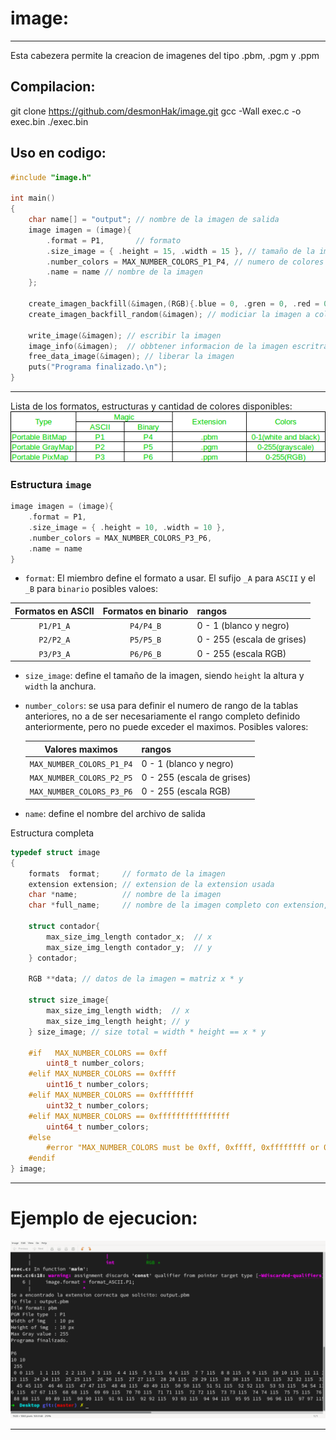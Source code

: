 # image:

---

Esta cabezera permite la creacion de imagenes del tipo .pbm, .pgm y .ppm

## Compilacion:

git clone https://github.com/desmonHak/image.git
gcc -Wall exec.c -o exec.bin
./exec.bin

## Uso en codigo:

```c
#include "image.h"

int main()
{
    char name[] = "output"; // nombre de la imagen de salida
    image imagen = (image){ 
        .format = P1,       // formato
        .size_image = { .height = 15, .width = 15 }, // tamaño de la imagen
        .number_colors = MAX_NUMBER_COLORS_P1_P4, // numero de colores
        .name = name // nombre de la imagen
    };

    create_imagen_backfill(&imagen,(RGB){.blue = 0, .gren = 0, .red = 0}); // crear una imagen completa de blanco
    create_imagen_backfill_random(&imagen); // modiciar la imagen a colores aleatorios
    
    write_image(&imagen); // escribir la imagen
    image_info(&imagen);  // obbtener informacion de la imagen escritra
    free_data_image(&imagen); // liberar la imagen
    puts("Programa finalizado.\n");
}

```

---

Lista de los formatos, estructuras y cantidad de colores disponibles:
![Alt text](img/file.jpg)

### Estructura `image`

```c
image imagen = (image){
    .format = P1,
    .size_image = { .height = 10, .width = 10 },
    .number_colors = MAX_NUMBER_COLORS_P3_P6,
    .name = name
}
```

- `format`: El miembro define el formato a usar. El sufijo `_A` para `ASCII` y el `_B` para `binario` posibles valoes:

| Formatos en ASCII | Formatos en binario | rangos                     |
| :---------------: | :-----------------: | :------------------------- |
|     `P1/P1_A`     |      `P4/P4_B`      | 0 - 1 (blanco y negro)     |
|     `P2/P2_A`     |      `P5/P5_B`      | 0 - 255 (escala de grises) |
|     `P3/P3_A`     |      `P6/P6_B`      | 0 - 255 (escala RGB)       |

- `size_image`: define el tamaño de la imagen, siendo `height` la altura y `width` la anchura.
- `number_colors`: se usa para definir el numero de rango de la tablas anteriores, no a de ser necesariamente el rango completo definido anteriormente, pero no puede exceder el maximos. Posibles valores:

  |      Valores maximos      | rangos                     |
  | :-----------------------: | :------------------------- |
  | `MAX_NUMBER_COLORS_P1_P4` | 0 - 1 (blanco y negro)     |
  | `MAX_NUMBER_COLORS_P2_P5` | 0 - 255 (escala de grises) |
  | `MAX_NUMBER_COLORS_P3_P6` | 0 - 255 (escala RGB)       |

- `name`: define el nombre del archivo de salida

Estructura completa
```c
typedef struct image
{
    formats  format;     // formato de la imagen
    extension extension; // extension de la extension usada
    char *name;          // nombre de la imagen
    char *full_name;     // nombre de la imagen completo con extension, es asignada tras llamar a assign_extension()

    struct contador{
        max_size_img_length contador_x;  // x
        max_size_img_length contador_y;  // y
    } contador;

    RGB **data; // datos de la imagen = matriz x * y

    struct size_image{
        max_size_img_length width;  // x
        max_size_img_length height; // y
    } size_image; // size total = width * height == x * y

    #if   MAX_NUMBER_COLORS == 0xff
        uint8_t number_colors;
    #elif MAX_NUMBER_COLORS == 0xffff
        uint16_t number_colors;
    #elif MAX_NUMBER_COLORS == 0xffffffff
        uint32_t number_colors;
    #elif MAX_NUMBER_COLORS == 0xffffffffffffffff
        uint64_t number_colors;
    #else 
        #error "MAX_NUMBER_COLORS must be 0xff, 0xffff, 0xffffffff or 0xffffffffffffffff"
    #endif
} image;
```

---

# Ejemplo de ejecucion:

![Alt text](img/Screenshot%20from%202021-05-01%2003-00-38.png)

---
